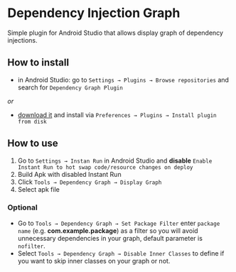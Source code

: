 # Dependency Injection Graph

Simple plugin for Android Studio that allows display graph of dependency injections.

## How to install
- in Android Studio: go to `Settings → Plugins → Browse repositories` and search for `Dependency Graph Plugin`

_or_

- [download it](http://plugins.jetbrains.com/plugin/10107) and install via `Preferences → Plugins → Install plugin from disk`

## How to use

1. Go to `Settings → Instan Run` in Android Studio and **disable** `Enable Instant Run to hot swap code/resource changes on deploy`
2. Build Apk with disabled Instant Run
3. Click `Tools → Dependency Graph → Display Graph`
4. Select apk file

### Optional

- Go to `Tools → Dependency Graph → Set Package Filter` enter `package name` (e.g. **com.example.package**) as a filter so you will avoid unnecessary dependencies in your graph, default parameter is `nofilter`.
- Select `Tools → Dependency Graph → Disable Inner Classes` to define if you want to skip inner classes on your graph or not.
